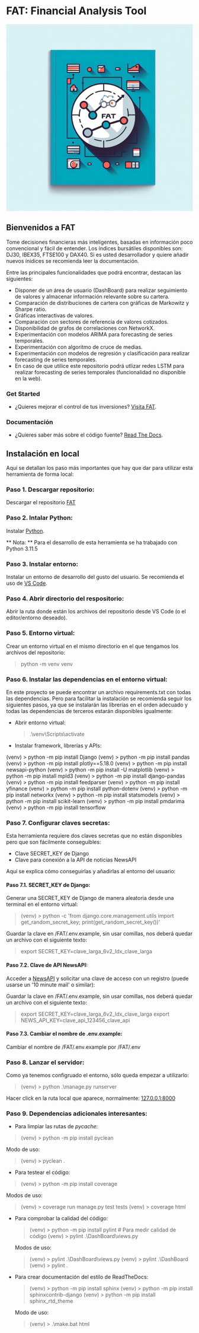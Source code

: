 # FAT: Financial Analysis Tool

![Financial Analysis](static/Portada.jpg)

## Bienvenidos a FAT

Tome decisiones financieras más inteligentes, basadas en información poco convencional y fácil de entender. Los índices bursátiles disponibles son: DJ30, IBEX35, FTSE100 y DAX40. Si es usted desarrollador y quiere añadir nuevos ínidices se recomienda leer la documentación.

Entre las principales funcionalidades que podrá encontrar, destacan las siguientes:

 - Disponer de un área de usuario (DashBoard) para realizar seguimiento de valores y almacenar información relevante sobre su cartera. 
 - Comparación de distribuciones de cartera con gráficas de Markowitz y Sharpe ratio. 
 - Gráficas interactivas de valores. 
 - Comparación con sectores de referencia de valores cotizados. 
 - Disponibilidad de grafos de correlaciones con NetworkX.
 - Experimentación con modelos ARIMA para forecasting de series temporales.  
 - Experimentación con algoritmo de cruce de medias.
 - Experimentación con modelos de regresión y clasificación para realizar forecasting de series temporales. 
 - En caso de que utilice este repositorio podrá utlizar redes LSTM para realizar forecasting de series temporales (funcionalidad no disponible en la web). 


### Get Started

 - ¿Quieres mejorar el control de tus inversiones? [Visita FAT](http://takeiteasy.pythonanywhere.com/).

### Documentación

 - ¿Quieres saber más sobre el código fuente? [Read The Docs](https://fat.readthedocs.io/es/latest/).

## Instalación en local

Aquí se detallan los paso más importantes que hay que dar para utilizar esta herramienta de forma local:

### Paso 1. Descargar repositorio:

Descargar el repositorio [FAT](https://github.com/rmt0009alu/FAT)


### Paso 2. Intalar Python:

Instalar [Python](https://www.python.org/downloads/). 

** Nota: ** Para el desarrollo de esta herramienta se ha trabajado con Python 3.11.5

### Paso 3. Instalar entorno:

Instalar un entorno de desarrollo del gusto del usuario. Se recomienda el uso de [VS Code](https://code.visualstudio.com/download).

### Paso 4. Abrir directorio del respositorio:

Abrir la ruta donde están los archivos del repositorio desde VS Code (o el editor/entorno deseado).

### Paso 5. Entorno virtual:

Crear un entorno virtual en el mismo directorio en el que tengamos los archivos del repositorio:

> python -m venv venv

### Paso 6. Instalar las dependencias en el entorno virtual:

En este proyecto se puede encontrar un archivo requirements.txt con todas las dependencias. Pero para facilitar la instalación se recomienda seguir los siguientes pasos, ya que se instalarán las librerías en el orden adecuado y todas las dependencias de terceros estarán disponibles igualmente:

 - Abrir entorno virtual:

   > .\venv\Scripts\activate

 - Instalar framework, librerías y APIs:

  (venv) > python -m pip install Django
  (venv) > python -m pip install pandas
  (venv) > python -m pip install plotly==5.18.0
  (venv) > python -m pip install newsapi-python
  (venv) > python -m pip install -U matplotlib
  (venv) > python -m pip install mpld3
  (venv) > python -m pip install django-pandas
  (venv) > python -m pip install feedparser
  (venv) > python -m pip install yfinance
  (venv) > python -m pip install python-dotenv
  (venv) > python -m pip install networkx
  (venv) > python -m pip install statsmodels
  (venv) > python -m pip install scikit-learn
  (venv) > python -m pip install pmdarima
  (venv) > python -m pip install tensorflow


### Paso 7. Configurar claves secretas:

Esta herramienta requiere dos claves secretas que no están disponibles pero que son fácilmente conseguibles:
 - Clave SECRET_KEY de Django
 - Clave para conexión a la API de noticias NewsAPI

Aquí se explica cómo conseguirlas y añadirlas al entorno del usuario:

#### Paso 7.1. SECRET_KEY de Django:

Generar una SECRET_KEY de Django de manera aleatoria desde una terminal en el entorno virtual:

> (venv) > python -c 'from django.core.management.utils import get_random_secret_key; print(get_random_secret_key())'

Guardar la clave en /FAT/.env.example, sin usar comillas, nos deberá quedar un archivo con el siguiente texto:

 > export SECRET_KEY=clave_larga_6v2_ldx_clave_larga

#### Paso 7.2. Clave de API NewsAPI:

Acceder a [NewsAPI](https://newsapi.org/) y solicitar una clave de acceso con un registro (puede usarse un '10 minute mail' o similar):

Guardar la clave en /FAT/.env.example, sin usar comillas, nos deberá quedar un archivo con el siguiente texto:

 > export SECRET_KEY=clave_larga_6v2_ldx_clave_larga
 > export NEWS_API_KEY=clave_api_123456_clave_api

#### Paso 7.3. Cambiar el nombre de .env.example:

Cambiar el nombre de /FAT/.env.example por /FAT/.env

### Paso 8. Lanzar el servidor:

Como ya tenemos configruado el entorno, sólo queda empezar a utilizarlo:

> (venv) > python .\manage.py runserver

Hacer click en la ruta local que aparece, normalmente: [127.0.0.1:8000](http://127.0.0.1:8000/)

### Paso 9. Dependencias adicionales interesantes:

 - Para limpiar las rutas de _pycache_:

  > (venv) > python -m pip install pyclean        
   
   Modo de uso:
  
  > (venv) > pyclean .
 
 - Para testear el código:

  > (venv) > python -m pip install coverage

  Modos de uso:

  > (venv) > coverage run manage.py test tests
  > (venv) > coverage html

- Para comprobar la calidad del código:

  > (venv) > python -m pip install pylint           # Para medir calidad de código (venv) > pylint .\DashBoard\views.py
  
  Modos de uso:

  > (venv) > pylint .\DashBoard\views.py
  > (venv) > pylint .\DashBoard
  > (venv) > pylint .

- Para crear documentación del estilo de ReadTheDocs:

  > (venv) > python -m pip install sphinx
  > (venv) > python -m pip install sphinxcontrib-django
  > (venv) > python -m pip install sphinx_rtd_theme

  Modo de uso:

  > (venv) > .\make.bat html